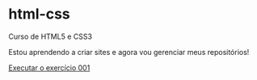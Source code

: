 # html-css
Curso de HTML5 e CSS3

Estou aprendendo a criar sites e agora vou gerenciar meus repositórios!

<a href="https://matheusgzl.github.io/html-css/exercicios/ex001/index.html">Executar o exercício 001</a>